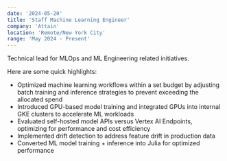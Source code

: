 ```yaml
---
date: '2024-05-20'
title: 'Staff Machine Learning Engineer'
company: 'Attain'
location: 'Remote/New York City'
range: 'May 2024 - Present'
---
```


Technical lead for MLOps and ML Engineering related initiatives.

Here are some quick highlights:

- Optimized machine learning workflows within a set budget by adjusting batch training and inference strategies to prevent exceeding the allocated spend
- Introduced GPU-based model training and integrated GPUs into internal GKE clusters to accelerate ML workloads
- Evaluated self-hosted model APIs versus Vertex AI Endpoints, optimizing for performance and cost efficiency
- Implemented drift detection to address feature drift in production data
- Converted ML model training + inference into Julia for optimized performance
